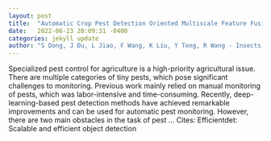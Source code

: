 ```yaml
---
layout: post
title:  "Automatic Crop Pest Detection Oriented Multiscale Feature Fusion Approach"
date:   2022-06-23 20:09:31 -0400
categories: jekyll update
author: "S Dong, J Du, L Jiao, F Wang, K Liu, Y Teng, R Wang - Insects, 2022"
---
```

Specialized pest control for agriculture is a high-priority agricultural issue. There are multiple categories of tiny pests, which pose significant challenges to monitoring. Previous work mainly relied on manual monitoring of pests, which was labor-intensive and time-consuming. Recently, deep-learning-based pest detection methods have achieved remarkable improvements and can be used for automatic pest monitoring. However, there are two main obstacles in the task of pest …
Cites: ‪Efficientdet: Scalable and efficient object detection‬  